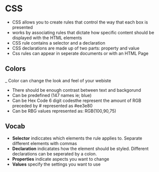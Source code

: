 # CSS 

- CSS allows you to create rules that control the way that each box is presented
- works by associating rules that dictate how specific content should be displayed with the HTML elements
- CSS rule contains a selector and a declaration 
- CSS declarations are made up of two parts: property and value
- Css rules can appear in seperate documents or with an HTML Page

## Colors
_ Color can change the look and feel of your webiste
- There should be enough contrast between text and backgorund
- Can be predefined (147 names ie; blue)
- Can be Hex Code 6 digit codesthe represent the amount of RGB preceded by # represented as #ee3e80
- Can be RBG values represented as: RGB(100,90,75)

## Vocab
- **Selector** indiccates which elements the rule applies to. Separate different elements with commas
- **Declaration** indicatates how the element should be styled. Different declarations can be seperated by a colon.
- **Properties** indicate aspects you want to change
- **Values** specify the settings you want to use